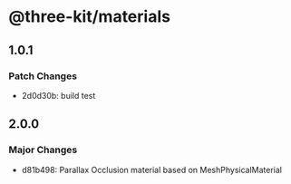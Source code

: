 # @three-kit/materials

## 1.0.1

### Patch Changes

- 2d0d30b: build test

## 2.0.0

### Major Changes

- d81b498: Parallax Occlusion material based on MeshPhysicalMaterial
